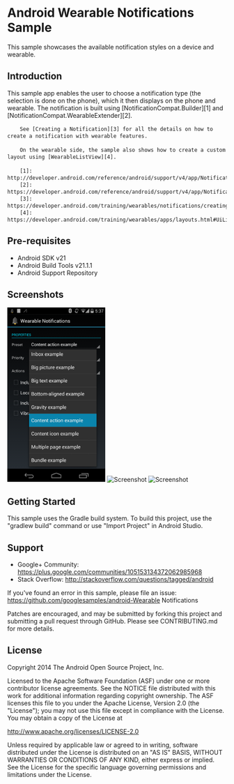 Android Wearable Notifications Sample
===================================

This sample showcases the available notification styles on a device and wearable.

Introduction
------------

This sample app enables the user to choose a notification type (the selection is done on the phone),
        which it then displays on the phone and wearable. The notification is built using
        [NotificationCompat.Builder][1] and [NotificationCompat.WearableExtender][2].

        See [Creating a Notification][3] for all the details on how to create a notification with wearable features.

        On the wearable side, the sample also shows how to create a custom layout using [WearableListView][4].

        [1]: http://developer.android.com/reference/android/support/v4/app/NotificationCompat.Builder.html
        [2]: https://developer.android.com/reference/android/support/v4/app/NotificationCompat.WearableExtender.html
        [3]: https://developer.android.com/training/wearables/notifications/creating.html
        [4]: https://developer.android.com/training/wearables/apps/layouts.html#UiLibrary

Pre-requisites
--------------

- Android SDK v21
- Android Build Tools v21.1.1
- Android Support Repository

Screenshots
-------------

<img src=screenshots/companion-content-action.png height="400" alt="Screenshot"/> <img src=screenshots/content-action height="400" alt="Screenshot"/> <img src=screenshots/content-icon-menu height="400" alt="Screenshot"/> 

Getting Started
---------------

This sample uses the Gradle build system. To build this project, use the
"gradlew build" command or use "Import Project" in Android Studio.

Support
-------

- Google+ Community: https://plus.google.com/communities/105153134372062985968
- Stack Overflow: http://stackoverflow.com/questions/tagged/android

If you've found an error in this sample, please file an issue:
https://github.com/googlesamples/android-Wearable Notifications

Patches are encouraged, and may be submitted by forking this project and
submitting a pull request through GitHub. Please see CONTRIBUTING.md for more details.

License
-------

Copyright 2014 The Android Open Source Project, Inc.

Licensed to the Apache Software Foundation (ASF) under one or more contributor
license agreements.  See the NOTICE file distributed with this work for
additional information regarding copyright ownership.  The ASF licenses this
file to you under the Apache License, Version 2.0 (the "License"); you may not
use this file except in compliance with the License.  You may obtain a copy of
the License at

http://www.apache.org/licenses/LICENSE-2.0

Unless required by applicable law or agreed to in writing, software
distributed under the License is distributed on an "AS IS" BASIS, WITHOUT
WARRANTIES OR CONDITIONS OF ANY KIND, either express or implied.  See the
License for the specific language governing permissions and limitations under
the License.
